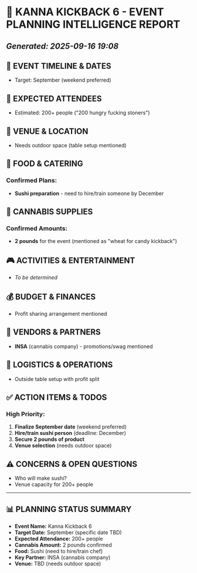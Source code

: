 # 🎉 KANNA KICKBACK 6 - EVENT PLANNING INTELLIGENCE REPORT
*Generated: 2025-09-16 19:08*
---
## 📅 EVENT TIMELINE & DATES
- Target: September (weekend preferred)

## 👥 EXPECTED ATTENDEES
- Estimated: 200+ people ("200 hungry fucking stoners")

## 📍 VENUE & LOCATION
- Needs outdoor space (table setup mentioned)

## 🍱 FOOD & CATERING
### Confirmed Plans:
- **Sushi preparation** - need to hire/train someone by December

## 🌿 CANNABIS SUPPLIES
### Confirmed Amounts:
- **2 pounds** for the event (mentioned as "wheat for candy kickback")

## 🎮 ACTIVITIES & ENTERTAINMENT
- *To be determined*

## 💰 BUDGET & FINANCES
- Profit sharing arrangement mentioned

## 🤝 VENDORS & PARTNERS
- **INSA** (cannabis company) - promotions/swag mentioned

## 🚚 LOGISTICS & OPERATIONS
- Outside table setup with profit split

## ✅ ACTION ITEMS & TODOS
### High Priority:
1. **Finalize September date** (weekend preferred)
2. **Hire/train sushi person** (deadline: December)
3. **Secure 2 pounds of product**
4. **Venue selection** (needs outdoor space)

## ⚠️ CONCERNS & OPEN QUESTIONS
- Who will make sushi?
- Venue capacity for 200+ people

---

## 📊 PLANNING STATUS SUMMARY
- **Event Name:** Kanna Kickback 6
- **Target Date:** September (specific date TBD)
- **Expected Attendance:** 200+ people
- **Cannabis Amount:** 2 pounds confirmed
- **Food:** Sushi (need to hire/train chef)
- **Key Partner:** INSA (cannabis company)
- **Venue:** TBD (needs outdoor space)
